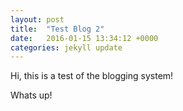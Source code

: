 ```yaml
---
layout: post
title:  "Test Blog 2"
date:   2016-01-15 13:34:12 +0000
categories: jekyll update
---
```


Hi, this is a test of the blogging system!

Whats up!
